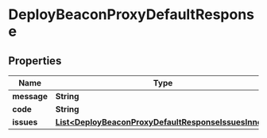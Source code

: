

# DeployBeaconProxyDefaultResponse


## Properties

| Name | Type | Description | Notes |
|------------ | ------------- | ------------- | -------------|
|**message** | **String** |  |  |
|**code** | **String** |  |  |
|**issues** | [**List&lt;DeployBeaconProxyDefaultResponseIssuesInner&gt;**](DeployBeaconProxyDefaultResponseIssuesInner.md) |  |  [optional] |



